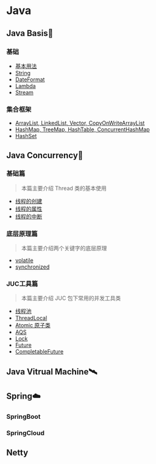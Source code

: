 # Java

## Java Basis:microscope:
### 基础
- [基本用法](./basic/1-basic.md)
- [String](./basic/1-string.md)
- [DateFormat](./basic/1-dateformat.md)
- [Lambda](./basic/1-lambda.md)
- [Stream](./basic/1-stream.md)

### 集合框架
- [ArrayList, LinkedList, Vector, CopyOnWriteArrayList](./basic/2-list.md)
- [HashMap, TreeMap, HashTable, ConcurrentHashMap](./basic/2-map.md)
- [HashSet](./basic/2-set.md)


## Java Concurrency:test_tube:
### 基础篇
> 本篇主要介绍 Thread 类的基本使用
- [线程的创建](./concurrent/1-thread-create.md)
- [线程的属性](./concurrent/1-thread-property.md)
- [线程的中断](./concurrent/1-thread-interrupt.md)

### 底层原理篇
> 本篇主要介绍两个关键字的底层原理
- [volatile](./concurrent/2-volatile.md)
- [synchronized](./concurrent/2-synchronized.md)

### JUC工具篇
> 本篇主要介绍 JUC 包下常用的并发工具类
- [线程池](./concurrent/3-ThreadPool.md)
- [ThreadLocal](./concurrent/3-ThreadLocal.md)
- [Atomic 原子类](./concurrent/3-atomic.md)
- [AQS](./concurrent/3-aqs.md)
- [Lock](./concurrent/3-lock.md)
- [Future](./concurrent/3-future1.md)
- [CompletableFuture](./concurrent/3-future2.md)

## Java Vitrual Machine:artificial_satellite:


## Spring:cloud:

### SpringBoot


### SpringCloud

## Netty